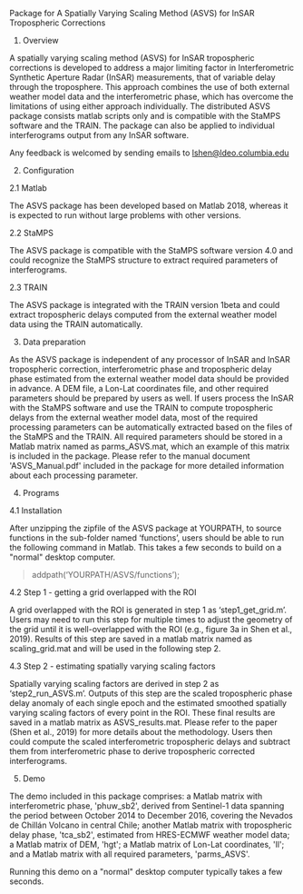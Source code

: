 Package for A Spatially Varying Scaling Method (ASVS) for InSAR Tropospheric Corrections

1. Overview 

A spatially varying scaling method (ASVS) for InSAR tropospheric corrections is developed to address a
major limiting factor in Interferometric Synthetic Aperture Radar (InSAR) measurements, that of variable delay
through the troposphere. This approach combines the use of both external weather model data and the
interferometric phase, which has overcome the limitations of using either approach individually.
The distributed ASVS package consists matlab scripts only and is compatible with the StaMPS software and
the TRAIN. The package can also be applied to individual interferograms output from any InSAR software.

Any feedback is welcomed by sending emails to lshen@ldeo.columbia.edu

2. Configuration

2.1 Matlab

The ASVS package has been developed based on Matlab 2018, whereas it is expected to run without large
problems with other versions.

2.2 StaMPS

The ASVS package is compatible with the StaMPS software version 4.0 and could recognize the StaMPS
structure to extract required parameters of interferograms.

2.3 TRAIN

The ASVS package is integrated with the TRAIN version 1beta and could extract tropospheric delays
computed from the external weather model data using the TRAIN automatically.

3. Data preparation

As the ASVS package is independent of any processor of InSAR and InSAR tropospheric correction,
interferometric phase and tropospheric delay phase estimated from the external weather model data should
be provided in advance. A DEM file, a Lon-Lat coordinates file, and other required parameters should be
prepared by users as well. If users process the InSAR with the StaMPS software and use the TRAIN to
compute tropospheric delays from the external weather model data, most of the required processing
parameters can be automatically extracted based on the files of the StaMPS and the TRAIN.
All required parameters should be stored in a Matlab matrix named as parms_ASVS.mat, which an example
of this matrix is included in the package. Please refer to the manual document 'ASVS_Manual.pdf' included in the package for more detailed information about each processing parameter.

4. Programs

4.1 Installation

After unzipping the zipfile of the ASVS package at YOURPATH, to source functions in the sub-folder named
‘functions’, users should be able to run the following command in Matlab. This takes a few seconds to build on a "normal" desktop computer. 
> addpath(‘YOURPATH/ASVS/functions’);

4.2 Step 1 - getting a grid overlapped with the ROI

A grid overlapped with the ROI is generated in step 1 as ‘step1_get_grid.m’. Users may need to run this
step for multiple times to adjust the geometry of the grid until it is well-overlapped with the ROI (e.g.,
figure 3a in Shen et al., 2019). Results of this step are saved in a matlab matrix named as
scaling_grid.mat and will be used in the following step 2.

4.3 Step 2 - estimating spatially varying scaling factors

Spatially varying scaling factors are derived in step 2 as ‘step2_run_ASVS.m’. Outputs of this step are
the scaled tropospheric phase delay anomaly of each single epoch and the estimated smoothed spatially
varying scaling factors of every point in the ROI. These final results are saved in a matlab matrix as
ASVS_results.mat. Please refer to the paper (Shen et al., 2019) for more details about the methodology.
Users then could compute the scaled interferometric tropospheric delays and subtract them from
interferometric phase to derive tropospheric corrected interferograms.

5. Demo

The demo included in this package comprises: a Matlab matrix with interferometric phase, 'phuw_sb2', derived from Sentinel-1 data spanning the period between October 2014 to December 2016, covering the Nevados de Chillán Volcano in central Chile; another Matlab matrix with tropospheric delay phase, 'tca_sb2', estimated from HRES-ECMWF weather model data; a Matlab matrix of DEM, 'hgt'; a Matlab matrix of Lon-Lat coordinates, 'll'; and a Matlab matrix with all required parameters, 'parms_ASVS'. 

Running this demo on a "normal" desktop computer typically takes a few seconds.
